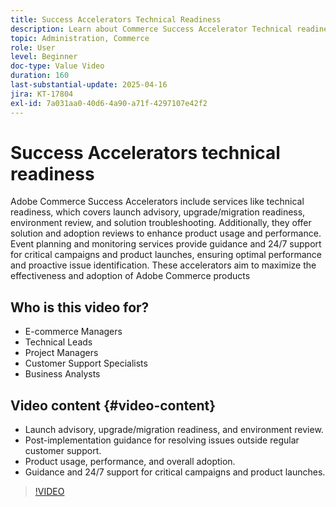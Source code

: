 ```yaml
---
title: Success Accelerators Technical Readiness
description: Learn about Commerce Success Accelerator Technical readiness, solution review, event planning, and 24/7 monitoring for optimal performance.
topic: Administration, Commerce
role: User
level: Beginner
doc-type: Value Video
duration: 160
last-substantial-update: 2025-04-16
jira: KT-17804
exl-id: 7a031aa0-40d6-4a90-a71f-4297107e42f2
---
```

# Success Accelerators technical readiness

Adobe Commerce Success Accelerators include services like technical readiness, which covers launch advisory, upgrade/migration readiness, environment review, and solution troubleshooting. Additionally, they offer solution and adoption reviews to enhance product usage and performance. Event planning and monitoring services provide guidance and 24/7 support for critical campaigns and product launches, ensuring optimal performance and proactive issue identification. These accelerators aim to maximize the effectiveness and adoption of Adobe Commerce products

## Who is this video for?

* E-commerce Managers
* Technical Leads
* Project Managers
* Customer Support Specialists
* Business Analysts

## Video content {#video-content}

* Launch advisory, upgrade/migration readiness, and environment review.
* Post-implementation guidance for resolving issues outside regular customer support.
* Product usage, performance, and overall adoption.
* Guidance and 24/7 support for critical campaigns and product launches.

>[!VIDEO](https://video.tv.adobe.com/v/3457655/?learn=on&enablevpops)
